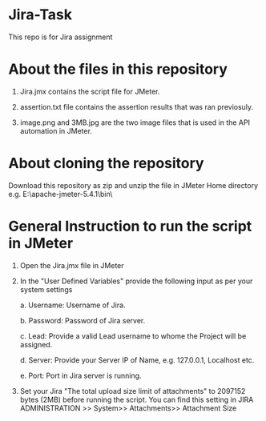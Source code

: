 # Jira-Task
This repo is for Jira assignment
# About the files in this repository
1. Jira.jmx contains the script file for JMeter.

2. assertion.txt file contains the assertion results that was ran previosuly.
3. image.png and 3MB.jpg are the two image files that is used in the API automation in JMeter.

# About cloning the repository

Download this repository as zip and unzip the file in JMeter Home directory e.g. E:\apache-jmeter-5.4.1\bin\

# General Instruction to run the script in JMeter
1. Open the Jira.jmx file in JMeter
2. In the "User Defined Variables" provide the following input as per your system settings

     a. Username: Username of Jira.
  
     b. Password: Password of Jira server.
  
    c. Lead: Provide a valid Lead username to whome the Project will be assigned.
  
    d. Server: Provide your Server IP of Name, e.g. 127.0.0.1, Localhost etc.
  
    e. Port: Port in Jira server is running.

3. Set your Jira "The total upload size limit of attachments" to 2097152 bytes (2MB) before running the script. You can find this setting in JIRA ADMINISTRATION >> System>> Attachments>> Attachment Size 
  
